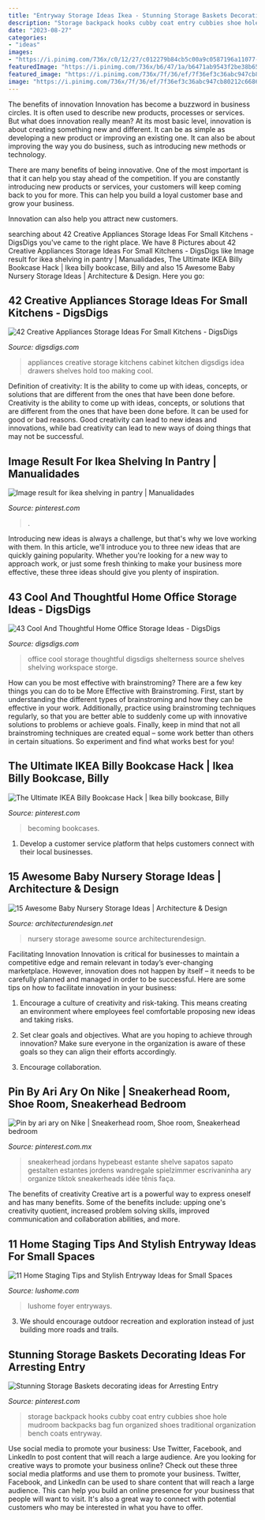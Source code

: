 ```yaml
---
title: "Entryway Storage Ideas Ikea - Stunning Storage Baskets Decorating Ideas For Arresting Entry"
description: "Storage backpack hooks cubby coat entry cubbies shoe hole mudroom backpacks bag fun organized shoes traditional organization bench coats entryway"
date: "2023-08-27"
categories:
- "ideas"
images:
- "https://i.pinimg.com/736x/c0/12/27/c012279b84cb5c00a9c0587196a11077--cubby-hole-storage-kids-storage.jpg"
featuredImage: "https://i.pinimg.com/736x/b6/47/1a/b6471ab9543f2be38b65c2fb0575dc5f.jpg"
featured_image: "https://i.pinimg.com/736x/7f/36/ef/7f36ef3c36abc947cb80212c6686c1ed.jpg"
image: "https://i.pinimg.com/736x/7f/36/ef/7f36ef3c36abc947cb80212c6686c1ed.jpg"
---
```



The benefits of innovation
Innovation has become a buzzword in business circles. It is often used to describe new products, processes or services. But what does innovation really mean?
At its most basic level, innovation is about creating something new and different. It can be as simple as developing a new product or improving an existing one. It can also be about improving the way you do business, such as introducing new methods or technology.

There are many benefits of being innovative. One of the most important is that it can help you stay ahead of the competition. If you are constantly introducing new products or services, your customers will keep coming back to you for more. This can help you build a loyal customer base and grow your business.

Innovation can also help you attract new customers.

	

		
searching about 42 Creative Appliances Storage Ideas For Small Kitchens - DigsDigs you've came to the right place. We have 8 Pictures about 42 Creative Appliances Storage Ideas For Small Kitchens - DigsDigs like Image result for ikea shelving in pantry | Manualidades, The Ultimate IKEA Billy Bookcase Hack | Ikea billy bookcase, Billy and also 15 Awesome Baby Nursery Storage Ideas | Architecture &amp; Design. Here you go:
		
    
## 42 Creative Appliances Storage Ideas For Small Kitchens - DigsDigs

<img loading=lazy src="http://www.digsdigs.com/photos/creative-appliances-storage-ideas-for-small-kitchens-39.jpg" onerror="this.onerror=null;this.src='https://tse1.mm.bing.net/th?id=OIP.9rtcOSgM3yf1st0ZmPX7VAHaKe&amp;pid=15.1';" alt="42 Creative Appliances Storage Ideas For Small Kitchens - DigsDigs">

_Source: digsdigs.com_

>appliances creative storage kitchens cabinet kitchen digsdigs idea drawers shelves hold too making cool. 

	

Definition of creativity: It is the ability to come up with ideas, concepts, or solutions that are different from the ones that have been done before.
Creativity is the ability to come up with ideas, concepts, or solutions that are different from the ones that have been done before. It can be used for good or bad reasons. Good creativity can lead to new ideas and innovations, while bad creativity can lead to new ways of doing things that may not be successful.

    
## Image Result For Ikea Shelving In Pantry | Manualidades

<img loading=lazy src="https://i.pinimg.com/736x/b6/47/1a/b6471ab9543f2be38b65c2fb0575dc5f.jpg" onerror="this.onerror=null;this.src='https://tse1.mm.bing.net/th?id=OIP.FB8yXVMkYt9UJakezJNkkAHaNK&amp;pid=15.1';" alt="Image result for ikea shelving in pantry | Manualidades">

_Source: pinterest.com_

>. 

	

Introducing new ideas is always a challenge, but that's why we love working with them. In this article, we'll introduce you to three new ideas that are quickly gaining popularity. Whether you're looking for a new way to approach work, or just some fresh thinking to make your business more effective, these three ideas should give you plenty of inspiration.

    
## 43 Cool And Thoughtful Home Office Storage Ideas - DigsDigs

<img loading=lazy src="http://www.digsdigs.com/photos/cool-home-office-storge-ideas-33.jpg" onerror="this.onerror=null;this.src='https://tse4.mm.bing.net/th?id=OIP.qW0JaWr9vUcmJ80UynPHOwHaJ4&amp;pid=15.1';" alt="43 Cool And Thoughtful Home Office Storage Ideas - DigsDigs">

_Source: digsdigs.com_

>office cool storage thoughtful digsdigs shelterness source shelves shelving workspace storge. 

	

How can you be most effective with brainstroming?
There are a few key things you can do to be More Effective with Brainstroming. First, start by understanding the different types of brainstroming and how they can be effective in your work. Additionally, practice using brainstroming techniques regularly, so that you are better able to suddenly come up with innovative solutions to problems or achieve goals. Finally, keep in mind that not all brainstroming techniques are created equal – some work better than others in certain situations. So experiment and find what works best for you!

    
## The Ultimate IKEA Billy Bookcase Hack | Ikea Billy Bookcase, Billy

<img loading=lazy src="https://i.pinimg.com/736x/7f/36/ef/7f36ef3c36abc947cb80212c6686c1ed.jpg" onerror="this.onerror=null;this.src='https://tse4.mm.bing.net/th?id=OIP.NxeFNUXx985Vh1TG7F0L2gHaKH&amp;pid=15.1';" alt="The Ultimate IKEA Billy Bookcase Hack | Ikea billy bookcase, Billy">

_Source: pinterest.com_

>becoming bookcases. 

	

1. Develop a customer service platform that helps customers connect with their local businesses.

    
## 15 Awesome Baby Nursery Storage Ideas | Architecture &amp; Design

<img loading=lazy src="https://cdn.architecturendesign.net/wp-content/uploads/2014/09/1610.jpg" onerror="this.onerror=null;this.src='https://tse3.mm.bing.net/th?id=OIP.zggvcSd3BG-Se7QsO7PB9wHaLD&amp;pid=15.1';" alt="15 Awesome Baby Nursery Storage Ideas | Architecture &amp; Design">

_Source: architecturendesign.net_

>nursery storage awesome source architecturendesign. 

	

Facilitating Innovation
Innovation is critical for businesses to maintain a competitive edge and remain relevant in today’s ever-changing marketplace. However, innovation does not happen by itself – it needs to be carefully planned and managed in order to be successful. Here are some tips on how to facilitate innovation in your business:
1. Encourage a culture of creativity and risk-taking. This means creating an environment where employees feel comfortable proposing new ideas and taking risks.

2. Set clear goals and objectives. What are you hoping to achieve through innovation? Make sure everyone in the organization is aware of these goals so they can align their efforts accordingly.

3. Encourage collaboration.

    
## Pin By Ari Ary On Nike | Sneakerhead Room, Shoe Room, Sneakerhead Bedroom

<img loading=lazy src="https://i.pinimg.com/736x/3c/52/5d/3c525d4d6e7745119cdff036fb4b8f54.jpg" onerror="this.onerror=null;this.src='https://tse3.mm.bing.net/th?id=OIP.A76CWGtFnq0xweDbg9Qf9AHaJ4&amp;pid=15.1';" alt="Pin by ari ary on Nike | Sneakerhead room, Shoe room, Sneakerhead bedroom">

_Source: pinterest.com.mx_

>sneakerhead jordans hypebeast estante shelve sapatos sapato gestalten estantes jordens wandregale spielzimmer escrivaninha ary organize tiktok sneakerheads idée tênis faça. 

	

The benefits of creativity
Creative art is a powerful way to express oneself and has many benefits. Some of the benefits include: upping one's creativity quotient, increased problem solving skills, improved communication and collaboration abilities, and more.

    
## 11 Home Staging Tips And Stylish Entryway Ideas For Small Spaces

<img loading=lazy src="https://www.lushome.com/wp-content/uploads/2019/09/small-interior-design-entryway-ideas-10.jpg" onerror="this.onerror=null;this.src='https://tse2.mm.bing.net/th?id=OIP.cmyfrB30DktbgL7DWM5fAAHaJ3&amp;pid=15.1';" alt="11 Home Staging Tips and Stylish Entryway Ideas for Small Spaces">

_Source: lushome.com_

>lushome foyer entryways. 

	

3. We should encourage outdoor recreation and exploration instead of just building more roads and trails.

    
## Stunning Storage Baskets Decorating Ideas For Arresting Entry

<img loading=lazy src="https://i.pinimg.com/736x/c0/12/27/c012279b84cb5c00a9c0587196a11077--cubby-hole-storage-kids-storage.jpg" onerror="this.onerror=null;this.src='https://tse1.mm.bing.net/th?id=OIP.5uZ4oyPsAEp0UuxPvtP_qgHaLH&amp;pid=15.1';" alt="Stunning Storage Baskets decorating ideas for Arresting Entry">

_Source: pinterest.com_

>storage backpack hooks cubby coat entry cubbies shoe hole mudroom backpacks bag fun organized shoes traditional organization bench coats entryway. 

	

Use social media to promote your business: Use Twitter, Facebook, and LinkedIn to post content that will reach a large audience.
Are you looking for creative ways to promote your business online? Check out these three social media platforms and use them to promote your business. Twitter, Facebook, and LinkedIn can be used to share content that will reach a large audience. This can help you build an online presence for your business that people will want to visit. It's also a great way to connect with potential customers who may be interested in what you have to offer.

